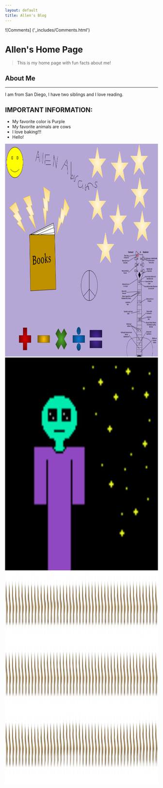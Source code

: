 ```yaml
---
layout: default
title: Allen's Blog
---
```

![Comments] ('_includes/Comments.html')
# Allen's Home Page  

>This is my home page with fun facts about me!

## About Me

--- 

I am from San Diego, I have two siblings and I love reading. 

## IMPORTANT INFORMATION:
- My favorite color is Purple 
- My favorite animals are cows
- I love baking!!!
- Hello!

<Comments /> 
<img src="images/My_Drawing.png" width="700" height="700" alt="allen collage">
<img src="images/the_alien.gif" width="700" height="700" alt="alien">
<img src="images/dogSprites.png" width="700" height="700" alt="SpriteDog">

